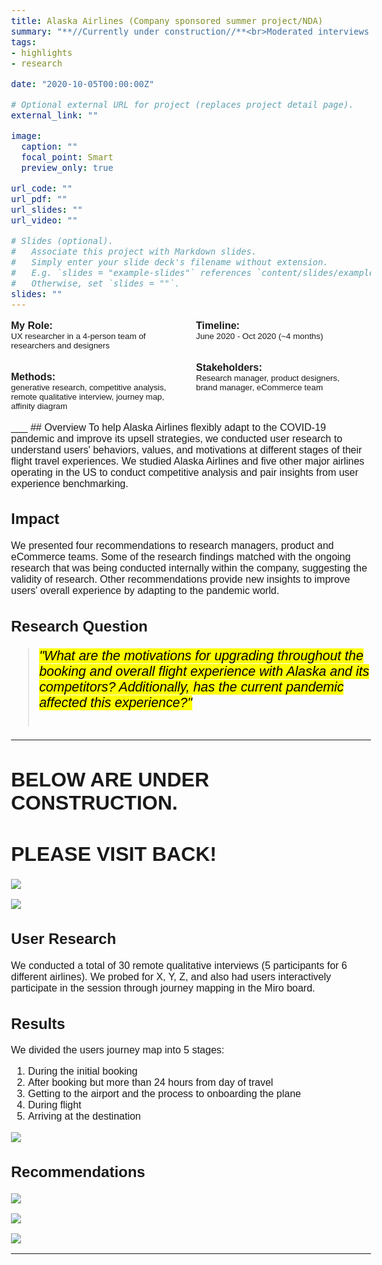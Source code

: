 ```yaml
---
title: Alaska Airlines (Company sponsored summer project/NDA)
summary: "**//Currently under construction//**<br>Moderated interviews and journey mapping to visaulize users' travel experiences "
tags:
- highlights
- research

date: "2020-10-05T00:00:00Z"

# Optional external URL for project (replaces project detail page).
external_link: ""

image:
  caption: ""
  focal_point: Smart
  preview_only: true

url_code: ""
url_pdf: ""
url_slides: ""
url_video: ""

# Slides (optional).
#   Associate this project with Markdown slides.
#   Simply enter your slide deck's filename without extension.
#   E.g. `slides = "example-slides"` references `content/slides/example-slides.md`.
#   Otherwise, set `slides = ""`.
slides: ""
---
```

<style>
.introduction {
  column-count: 2;
}
</style>

<body style="font-family:Arial; font-size: 12pt">
<div class="introduction">
<b>My Role:</b>
<br><small>UX researcher in a 4-person team of researchers and designers</small><br><br>

<b>Methods:</b>
<br><small>generative research, competitive analysis, remote qualitative interview, journey map, affinity diagram</small><br><br>

<b>Timeline: </b>
<br><small>June 2020 - Oct 2020 (~4 months)</small><br><br>

<b>Stakeholders:</b>
<br><small>Research manager, product designers, <br>brand manager, eCommerce team</small>
</div>
___
<!-- ![](/pdf/navigating-cancer-resources/deformed-diamond.pdf) -->
## Overview
To help Alaska Airlines flexibly adapt to the COVID-19 pandemic and improve its upsell strategies, we conducted user research to understand users' behaviors, values, and motivations at different stages of their flight travel experiences. We studied Alaska Airlines and five other major airlines operating in the US to conduct competitive analysis and pair insights from user experience benchmarking.

## Impact
We presented four recommendations to research managers, product and eCommerce teams. Some of the research findings matched with the ongoing research that was being conducted internally within the company, suggesting the validity of research. Other recommendations provide new insights to improve users' overall experience by adapting to the pandemic world.

<!-- ![](./designquestion.svg) -->
## Research Question
> <p style="font-size: 16pt"><mark><em>"What are the motivations for upgrading throughout the booking and overall flight experience with Alaska and its competitors? Additionally, has the current pandemic affected this experience?"</em></mark><br><br>

___
# BELOW ARE UNDER CONSTRUCTION.
# PLEASE VISIT BACK!
![](./journey.svg)

![](./demographics.svg)


## User Research
We conducted a total of 30 remote qualitative interviews (5 participants for 6 different airlines). We probed for X, Y, Z, and also had users interactively participate in the session through journey mapping in the Miro board.


## Results
We divided the users journey map into 5 stages:

1. During the initial booking
2. After booking but more than 24 hours from day of travel
3. Getting to the airport and the process to onboarding the plane
4. During flight
5. Arriving at the destination

![](./journeymap.svg)


## Recommendations
![](./rec0.svg)

![](./rec1.svg)

![](./rec2.svg)


---
</body>
